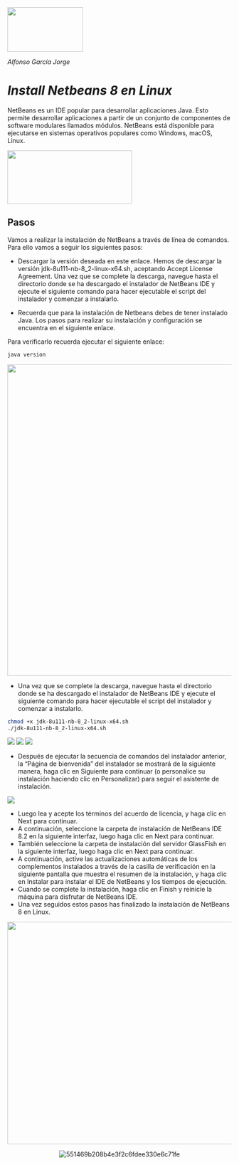 <img src="https://0901.static.prezi.com/preview/v2/bnspo3k7juaoauzunuhknk6rux6jc3sachvcdoaizecfr3dnitcq_3_0.png" width="170" height="100"/>


*Alfonso García Jorge*

# *Install Netbeans 8 en Linux*

NetBeans es un IDE popular para desarrollar aplicaciones Java. Esto permite desarrollar aplicaciones a partir de un conjunto de componentes de software modulares llamados módulos. NetBeans está disponible para ejecutarse en sistemas operativos populares como Windows, macOS, Linux.


<img src="https://www.softdevlinks.com/wp-content/uploads/2019/09/Picture1.png" width="280" height="120">
 
  
## Pasos
  
Vamos a realizar la instalación de NetBeans a través de línea de comandos. Para ello vamos a seguir los siguientes pasos:

- Descargar la versión deseada en este enlace. Hemos de descargar la versión jdk-8u111-nb-8_2-linux-x64.sh, aceptando Accept License Agreement.
Una vez que se complete la descarga, navegue hasta el directorio donde se ha descargado el instalador de NetBeans IDE y ejecute el siguiente comando para hacer ejecutable el script del instalador y comenzar a instalarlo.
  
- Recuerda que para la instalación de Netbeans debes de tener instalado Java. Los pasos para realizar su instalación y configuración se encuentra en el siguiente enlace.

Para verificarlo recuerda ejecutar el siguiente enlace:

```bash
java version
```

<img src= "https://github.com/alfonsogj14/ETS_LND/blob/57233a8190b12e77090aa5c2e33f6dc05aca62b2/ETS/Tareas/Im%C3%A1genes/NEtbeans/Captura2.png" width="580" height="700">

- Una vez que se complete la descarga, navegue hasta el directorio donde se ha descargado el instalador de NetBeans IDE y ejecute el siguiente comando para hacer ejecutable el script del instalador y comenzar a instalarlo.
 
```bash
chmod +x jdk-8u111-nb-8_2-linux-x64.sh
./jdk-8u111-nb-8_2-linux-x64.sh
```


<img src= "https://github.com/alfonsogj14/ETS_LND/blob/57233a8190b12e77090aa5c2e33f6dc05aca62b2/ETS/Tareas/Im%C3%A1genes/NEtbeans/Captura 3.png">

<img src= "https://github.com/alfonsogj14/ETS_LND/blob/57233a8190b12e77090aa5c2e33f6dc05aca62b2/ETS/Tareas/Im%C3%A1genes/NEtbeans/Captura 4.png">

<img src= "https://github.com/alfonsogj14/ETS_LND/blob/57233a8190b12e77090aa5c2e33f6dc05aca62b2/ETS/Tareas/Im%C3%A1genes/NEtbeans/Captura 7.png">

- Después de ejecutar la secuencia de comandos del instalador anterior, la “Página de bienvenida” del instalador se mostrará de la siguiente manera, haga clic en Siguiente para continuar (o personalice su instalación haciendo clic en Personalizar) para seguir el asistente de instalación.

<img src= "https://github.com/alfonsogj14/ETS_LND/blob/57233a8190b12e77090aa5c2e33f6dc05aca62b2/ETS/Tareas/Im%C3%A1genes/NEtbeans/Captura 6.png">

- Luego lea y acepte los términos del acuerdo de licencia, y haga clic en Next para continuar.
- A continuación, seleccione la carpeta de instalación de NetBeans IDE 8.2 en la siguiente interfaz, luego haga clic en Next para continuar.
- También seleccione la carpeta de instalación del servidor GlassFish en la siguiente interfaz, luego haga clic en Next para continuar.
- A continuación, active las actualizaciones automáticas de los complementos instalados a través de la casilla de verificación en la siguiente pantalla que muestra el resumen de la instalación, y haga clic en Instalar para instalar el IDE de NetBeans y los tiempos de ejecución.
- Cuando se complete la instalación, haga clic en Finish y reinicie la máquina para disfrutar de NetBeans IDE.
- Una vez seguidos estos pasos has finalizado la instalación de NetBeans 8 en Linux.

<img src="https://github.com/alfonsogj14/ETS_LND/blob/57233a8190b12e77090aa5c2e33f6dc05aca62b2/ETS/Tareas/Im%C3%A1genes/NEtbeans/Captura fin.png" width="800" height="500"/>   


<div align="center">
 
![551469b208b4e3f2c6fdee330e6c71fe](https://user-images.githubusercontent.com/91060831/135711943-cfdba417-0912-4540-b3f8-6d12980dce0a.gif)
